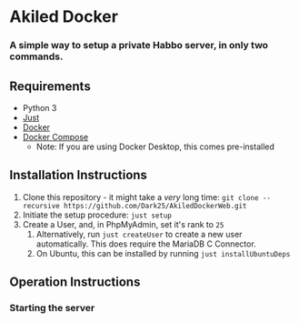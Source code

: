 # Akiled Docker
### A simple way to setup a private Habbo server, in only two commands.

## Requirements
* Python 3
* [Just](https://github.com/casey/just#packages)
* [Docker](https://docs.docker.com/get-docker/)
* [Docker Compose](https://docs.docker.com/compose/install/)
  * Note: If you are using Docker Desktop, this comes pre-installed
## Installation Instructions

1. Clone this repository - it might take a _very_ long time:
``git clone --recursive https://github.com/Dark25/AkiledDockerWeb.git``
2. Initiate the setup procedure: `just setup`
3. Create a User, and, in PhpMyAdmin, set it's rank to `25`
   1. Alternatively, run `just createUser` to create a new user automatically. This does require the MariaDB C Connector.
   2. On Ubuntu, this can be installed by running `just installUbuntuDeps`

## Operation Instructions

### Starting the server
